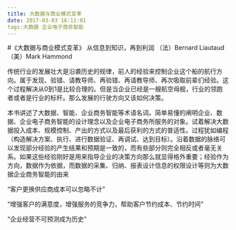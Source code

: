 ```yaml
---
title: 大数据与商业模式变革
date: 2017-03-03 16:11:01
tags:大数据 企业电子商务智能 
---
```

#《大数据与商业模式变革》
	从信息到知识，再到利润
	（法）Bernard Liautaud
	（美）Mark Hammond


  传统行业的发展壮大是沿袭历史的规律，前人的经验来控制企业这个船的航行方向。属于发现、验错、请教导师、再验错、再请教导师、再次吸取前辈们经验。这个过程解决从0到1是比较合理的。但是当企业已经是一艘航空母舰，行业的领跑者或者是行业的标杆。那么发展的行驶方向又该如何决策。
  
  本书讲述了大数据、智能、企业商务智能等术语名词。简单易懂的阐明企业、数据、企业电子商务智能的设计理念以及企业电子商务所服务的对象。试着解决大数据投入成本、规模控制、产出的方式以及最后获利的方式的普适性。过程犹如编程（构造解决方案、执行、进行数据验证、再调试、达到目标）。沿着数据的脉络可以发现部分经验的产生结果和预期是一致的，而有些部分则完全相反或者毫无关系。如果这些经验刚好是用来指导企业的决策方向那么就显得格外重要；经验作为方向，数据作为依据，而数据的采集、归纳、报表设计信息的权限设计等则为大数据企业商务智能的由来
  
  “客户更换供应商成本可以忽略不计”
  
  “增强客户的满意度，增强服务的竞争力，帮助客户节约成本、节约时间”

“企业经营不可预测成为历史”